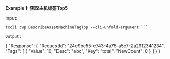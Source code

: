 **Example 1: 获取主机标签Top5**



Input: 

```
tccli cwp DescribeAssetMachineTagTop --cli-unfold-argument ```

Output: 
```
{
    "Response": {
        "RequestId": "24c9be55-c743-4a75-a5c7-2a2912341234",
        "Tags": [
            {
                "Value": 10,
                "Desc": "abc",
                "Key": "total",
                "NewCount": 0
            }
        ]
    }
}
```

